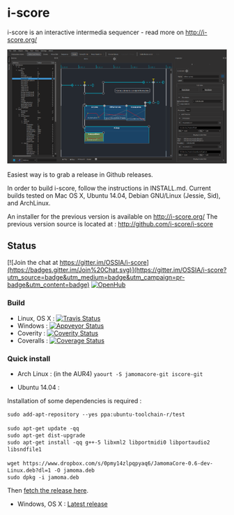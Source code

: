 i-score
=======


i-score is an interactive intermedia sequencer - read more on http://i-score.org/

![i-score screenshot](/Documentation/iscore.png?raw=true)

Easiest way is to grab a release in Github releases.

In order to build i-score, follow the instructions in INSTALL.md.
Current builds tested on Mac OS X, Ubuntu 14.04, Debian GNU/Linux (Jessie, Sid), and ArchLinux.

An installer for the previous version is available on http://i-score.org/
The previous version source is located at : http://github.com/i-score/i-score

## Status

[![Join the chat at https://gitter.im/OSSIA/i-score](https://badges.gitter.im/Join%20Chat.svg)](https://gitter.im/OSSIA/i-score?utm_source=badge&utm_medium=badge&utm_campaign=pr-badge&utm_content=badge)
[![OpenHub](https://www.openhub.net/p/i-score2/widgets/project_thin_badge.gif)](https://www.openhub.net/p/i-score2)

### Build
* Linux, OS X : [![Travis Status](https://travis-ci.org/OSSIA/i-score.svg?branch=dev)](https://travis-ci.org/OSSIA/i-score)
* Windows : [![Appveyor Status](https://ci.appveyor.com/api/projects/status/github/OSSIA/i-score?branch=master&svg=true)](https://ci.appveyor.com/project/JeanMichalCelerier/i-score)
* Coverity : [![Coverity Status](https://scan.coverity.com/projects/3356/badge.svg)](https://scan.coverity.com/projects/3356)
* Coveralls : [![Coverage Status](https://coveralls.io/repos/OSSIA/i-score/badge.svg?branch=&service=github)](https://coveralls.io/github/OSSIA/i-score?branch=)

### Quick install
* Arch Linux : (in the AUR4)
`yaourt -S jamomacore-git iscore-git`

* Ubuntu 14.04 :

Installation of some dependencies is required :

    sudo add-apt-repository --yes ppa:ubuntu-toolchain-r/test

    sudo apt-get update -qq
    sudo apt-get dist-upgrade
    sudo apt-get install -qq g++-5 libxml2 libportmidi0 libportaudio2 libsndfile1 

    wget https://www.dropbox.com/s/0pmy14zlpqpyaq6/JamomaCore-0.6-dev-Linux.deb?dl=1 -O jamoma.deb
    sudo dpkg -i jamoma.deb

Then [fetch the release here](https://github.com/OSSIA/i-score/releases/latest).

* Windows, OS X : [Latest release](https://github.com/OSSIA/i-score/releases/latest)
